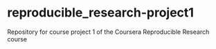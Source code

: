 # reproducible_research-project1
Repository for course project 1 of the Coursera Reproducible Research course
